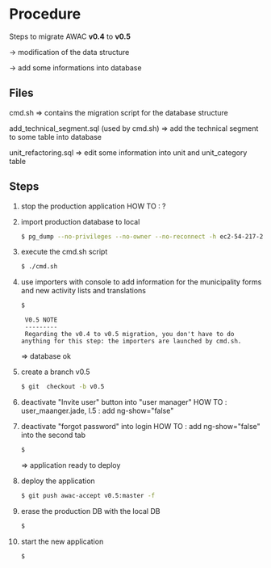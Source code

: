 # Procedure

Steps to migrate AWAC **v0.4** to **v0.5**

-> modification of the data structure

-> add some informations into database

## Files

 cmd.sh => contains the migration script for the database structure

 add_technical_segment.sql (used by cmd.sh)  => add the technical segment to some table into database

 unit_refactoring.sql => edit some information into unit and unit_category table

## Steps

1. stop the production application
    HOW TO : ?

2. import production database to local
    ```sh
    $ pg_dump --no-privileges --no-owner --no-reconnect -h ec2-54-217-206-100.eu-west-1.compute.amazonaws.com -d ddd59omo17fsbr -U u9q6jlsnjtkir0 -W
    ```
    
3. execute the cmd.sh script

    ```sh
    $ ./cmd.sh
    ```

4. use importers with console to add information for the municipality forms and new activity lists and translations
    ```sh
    $
    ```

		V0.5 NOTE
		---------
		Regarding the v0.4 to v0.5 migration, you don't have to do anything for this step: the importers are launched by cmd.sh.
	

    => database ok

5. create a branch v0.5
    ```sh
    $ git  checkout -b v0.5
    ```

6. deactivate "Invite user" button into "user manager"
    HOW TO : user_maanger.jade, l.5 : add ng-show="false"
7. deactivate "forgot password" into login
    HOW TO : add ng-show="false" into the second tab
    ```sh
    $
    ```
    
    => application ready to deploy
    
8. deploy the application
    ```sh
    $ git push awac-accept v0.5:master -f
    ```

9. erase the production DB with the local DB
    ```sh
    $
    ```

10. start the new application
    ```sh
    $
    ```

